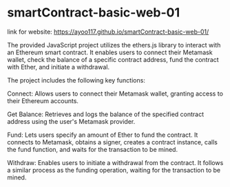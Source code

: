 # smartContract-basic-web-01

link for website: https://ayoo117.github.io/smartContract-basic-web-01/

The provided JavaScript project utilizes the ethers.js library to interact with an Ethereum smart contract. It enables users to connect their Metamask wallet, check the balance of a specific contract address, fund the contract with Ether, and initiate a withdrawal.

The project includes the following key functions:

Connect: Allows users to connect their Metamask wallet, granting access to their Ethereum accounts.

Get Balance: Retrieves and logs the balance of the specified contract address using the user's Metamask provider.

Fund: Lets users specify an amount of Ether to fund the contract. It connects to Metamask, obtains a signer, creates a contract instance,
calls the fund function, and waits for the transaction to be mined.

Withdraw: Enables users to initiate a withdrawal from the contract. It follows a similar process as the funding operation, waiting for the transaction to be mined.
